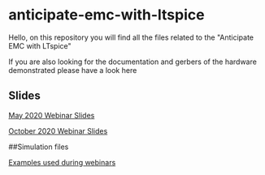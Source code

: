 # anticipate-emc-with-ltspice
Hello, on this repository you will find all the files related to the "Anticipate EMC with LTspice"

If you are also looking for the documentation and gerbers of the hardware demonstrated please have a look here

## Slides

[May 2020 Webinar Slides](https://github.com/sylvainlebras/anticipate-emc-with-ltspice/blob/main/Anticipate%20EMC%20With%20LTSpice-2020-May.pdf)

[October 2020 Webinar Slides](https://github.com/sylvainlebras/anticipate-emc-with-ltspice/blob/main/Anticipate%20EMC%20With%20LTSpice-2020-October.pdf)

##Simulation files

[Examples used during webinars](https://github.com/sylvainlebras/anticipate-emc-with-ltspice/tree/main/LTspice-simulation-files)
